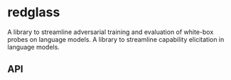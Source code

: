 # redglass

A library to streamline adversarial training and evaluation of white-box probes on language models.
A library to streamline capability elicitation in language models.


## API
